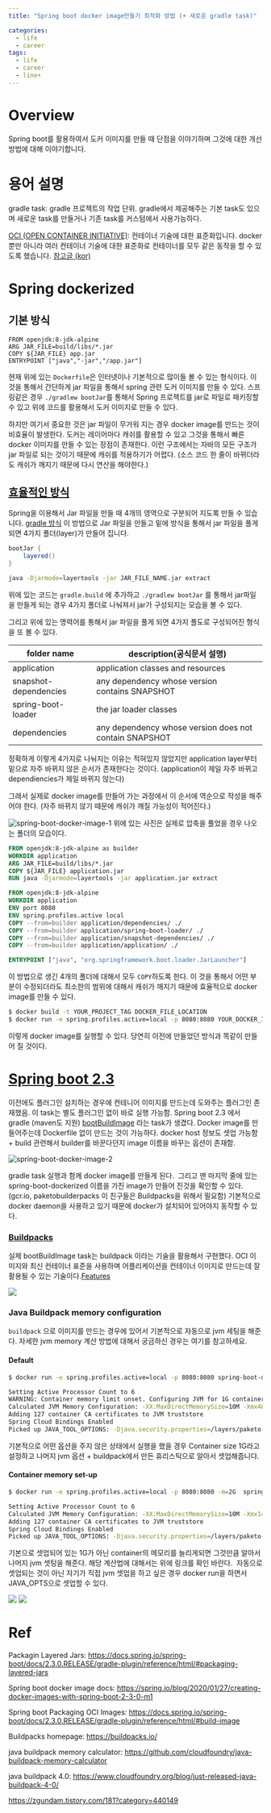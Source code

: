 ```yaml
---
title: "Spring boot docker image만들기 최적화 방법 (+ 새로운 gradle task)"

categories:
  - life
  - career
tags:
  - life
  - career
  - line+
---
```


# Overview 
Spring boot를 활용하여서 도커 이미지를 만들 때 단점을 이야기하며 그것에 대한 개선 방법에 대해 이야기합니다.

# 용어 설명
gradle task: gradle 프로젝트의 작업 단위. gradle에서 제공해주는 기본 task도 있으며 새로운 task를 만들거나 기존 task를 커스텀에서 사용가능하다. 

[OCI (OPEN CONTAINER INITIATIVE)](https://opencontainers.org/): 컨테이너 기술에 대한 표준화입니다. docker 뿐만 아니라 여러 컨테이너 기술에 대한 표준화로 컨테이너를 모두 같은 동작을 할 수 있도록 했습니다. [참고글 (kor)](http://www.opennaru.com/kubernetes/open-container-initiative/)


# Spring dockerized

## 기본 방식
```docker
FROM openjdk:8-jdk-alpine
ARG JAR_FILE=build/libs/*.jar
COPY ${JAR_FILE} app.jar
ENTRYPOINT ["java","-jar","/app.jar"]
```
현재 위에 있는 `Dockerfile`은 인터넷이나 기본적으로 많이들 볼 수 있는 형식이다.
이것을 통해서 간단하게 jar 파일을 통해서 spring 관련 도커 이미지를 만들 수 있다.
스프링같은 경우 `./gradlew bootJar`를 통해서 Spring 프로젝트를 jar로 파일로 패키징할 수 있고 위에 코드를 활용해서 도커 이미지로 만들 수 있다.

하지만 여기서 중요한 것은 jar 파일이 무거워 지는 경우 docker image를 만드는 것이 비효율이 발생한다.
도커는 레이어마다 캐쉬를 활용할 수 있고 그것을 통해서 빠른 docker 이미지를 만들 수 있는 장점이 존재한다.
이런 구조에서는 자바의 모든 구조가 jar 파일로 되는 것이기 때문에 캐쉬를 적용하기가 어렵다. (소스 코드 한 줄이 바뀌더라도 캐쉬가 깨지기 때문에 다시 연산을 해야한다.)

## [효율적인 방식](https://spring.io/blog/2020/01/27/creating-docker-images-with-spring-boot-2-3-0-m1)
Spring을 이용해서 Jar 파일을 만들 때 4개의 영역으로 구분되어 지도록 만들 수 있습니다. [gradle 방식](https://docs.spring.io/spring-boot/docs/2.3.0.RELEASE/gradle-plugin/reference/html/#packaging-layered-jars)
이 방법으로 Jar 파일을 만들고 밑에 방식을 통해서 jar 파일을 풀게 되면 4가지 폴더(layer)가 만들어 집니다.

```groovy
bootJar {
    layered()
}
```
```bash
java -Djarmode=layertools -jar JAR_FILE_NAME.jar extract 
```
위에 있는 코드는 `gradle.build` 에 추가하고 `./gradlew bootJar` 를 통해서 jar파일을 만들게 되는 경우 4가지 폴더로 나눠져서 jar가 구성되지는 모습을 볼 수 있다.

그리고 위에 있는 명력어를 통해서 jar 파일을 풀게 되면 4가지 폴도로 구성되어진 형식을 또 볼 수 있다.

|folder name|description(공식문서 설명)|
|---|---|
|application|application classes and resources|
|snapshot-dependencies|any dependency whose version contains SNAPSHOT|
|spring-boot-loader|the jar loader classes|
|dependencies|any dependency whose version does not contain SNAPSHOT|

정확하게 이렇게 4가지로 나눠지는 이유는 적혀있지 않았지만 application layer부터 밑으로 자주 바뀌지 않은 순서가 존재한다는 것이다. (application이 제일 자주 바뀌고 dependiencies가 제일 바뀌지 않는다)

그래서 실제로 docker image를 만들어 가는 과정에서 이 순서에 역순으로 작성을 해주어야 한다. (자주 바뀌지 않기 때문에 캐쉬가 깨질 가능성이 적어진다.)

![spring-boot-docker-image-1](../../assets/images/spring-boot-jar-layerable-folder.png)
위에 있는 사진은 실제로 압축을 풀었을 경우 나오는 폴더의 모습이다.

```Dockerfile
FROM openjdk:8-jdk-alpine as builder
WORKDIR application
ARG JAR_FILE=build/libs/*.jar
COPY ${JAR_FILE} application.jar
RUN java -Djarmode=layertools -jar application.jar extract 

FROM openjdk:8-jdk-alpine
WORKDIR application
ENV port 8080
ENV spring.profiles.active local
COPY --from=builder application/dependencies/ ./
COPY --from=builder application/spring-boot-loader/ ./
COPY --from=builder application/snapshot-dependencies/ ./
COPY --from=builder application/application/ ./

ENTRYPOINT ["java", "org.springframework.boot.loader.JarLauncher"]
```
이 방법으로 생긴 4개의 폴더에 대해서 모두 `COPY`하도록 한다.
이 것을 통해서 어떤 부분이 수정되더라도 최소한의 범위에 대해서 캐쉬가 깨지기 때문에 효율적으로 docker image를 만들 수 있다.


```bash
$ docker build -t YOUR_PROJECT_TAG DOCKER_FILE_LOCATION
$ docker run -e spring.profiles.active=local -p 8080:8080 YOUR_DOCKER_IMAGE
```
이렇게 docker image를 실행할 수 있다. 당연히 이전에 만들었던 방식과 똑같이 만들어 질 것이다. 

# [Spring boot 2.3](https://docs.spring.io/spring-boot/docs/2.3.0.RELEASE/gradle-plugin/reference/html/#build-image)

이전에도 플러그인 설치하는 경우에 컨테니어 이미지를 만드는데 도와주는 플러그인 존재했음. 이 task는 별도 플러그인 없이 바로 실행 가능함.
Spring boot 2.3 에서 gradle (maven도 지원) [bootBuildImage](https://docs.spring.io/spring-boot/docs/2.3.0.RELEASE/gradle-plugin/api/org/springframework/boot/gradle/tasks/bundling/BootBuildImage.html) 라는 task가 생겼다.
Docker image를 만들어주는데 Dockerfile 없이 만드는 것이 가능하다.
docker host 정보도 셋업 가능함 + build 관련해서 builder를 바꾼다던지 image 이름을 바꾸는 옵션이 존재함.

![spring-boot-docker-image-2](../../assets/images/spring-boot-dockerized:docker-images.png)

gradle task 실행과 함께 docker image를 만들게 된다. 
그리고 맨 마지막 줄에 있는 spring-boot-dockerized 이름을 가진 image가 만들어 진것을 확인할 수 있다. (gcr.io, paketobuilderpacks 이 친구들은 Buildpacks을 위해서 필요함)
기본적으로 docker daemon을 사용하고 있기 때문에 docker가 설치되어 있어야지 동작할 수 있다.

### [Buildpacks](https://buildpacks.io/)
실제 bootBuildImage task는 buildpack 이라는 기술을 활용해서 구현했다.
OCI 이미지와 최신 컨테이너 표준을 사용하며 어플리케이션을 컨테이너 이미지로 만드는데 잘 활용될 수 있는 기술이다.[Features](https://buildpacks.io/features/)

![](../../assets/images/spring-boot-dockerized:comaprison.png)


### Java Buildpack memory configuration
`buildpack` 으로 이미지를 만드는 경우에 있어서 기본적으로 자동으로 jvm 세팅을 해준다.
자세한 jvm memory 계산 방법에 대해서 궁금하신 경우는 여기를 참고하세요. 

#### Default
```bash
$ docker run -e spring.profiles.active=local -p 8080:8080 spring-boot-dockerized:0.0.1-SNAPSHOP

Setting Active Processor Count to 6
WARNING: Container memory limit unset. Configuring JVM for 1G container.
Calculated JVM Memory Configuration: -XX:MaxDirectMemorySize=10M -Xmx400163K -XX:MaxMetaspaceSize=136412K -XX:ReservedCodeCacheSize=240M -Xss1M (Total Memory: 1G, Thread Count: 250, Loaded Class Count: 21670, Headroom: 0%)
Adding 127 container CA certificates to JVM truststore
Spring Cloud Bindings Enabled
Picked up JAVA_TOOL_OPTIONS: -Djava.security.properties=/layers/paketo-buildpacks_bellsoft-liberica/java-security-properties/java-security.properties -agentpath:/layers/paketo-buildpacks_bellsoft-liberica/jvmkill/jvmkill-1.16.0-RELEASE.so=printHeapHistogram=1 -XX:ActiveProcessorCount=6 -XX:MaxDirectMemorySize=10M -Xmx400163K -XX:MaxMetaspaceSize=136412K -XX:ReservedCodeCacheSize=240M -Xss1M -Dorg.springframework.cloud.bindings.boot.enable=true
```
기본적으로 어떤 옵션을 주지 않은 상태에서 실행을 했을 경우 Container size 1G라고 설정하고 나머지 jvm 옵션 + buildpack에서 만든 휴리스틱으로 알아서 셋업해줍니다.

#### Container memory set-up
```bash
$ docker run -e spring.profiles.active=local -p 8080:8080 -m=2G  spring-boot-dockerized:0.0.1-SNAPSHOP

Setting Active Processor Count to 6
Calculated JVM Memory Configuration: -XX:MaxDirectMemorySize=10M -Xmx1448739K -XX:MaxMetaspaceSize=136412K -XX:ReservedCodeCacheSize=240M -Xss1M (Total Memory: 2G, Thread Count: 250, Loaded Class Count: 21670, Headroom: 0%)
Adding 127 container CA certificates to JVM truststore
Spring Cloud Bindings Enabled
Picked up JAVA_TOOL_OPTIONS: -Djava.security.properties=/layers/paketo-buildpacks_bellsoft-liberica/java-security-properties/java-security.properties -agentpath:/layers/paketo-buildpacks_bellsoft-liberica/jvmkill/jvmkill-1.16.0-RELEASE.so=printHeapHistogram=1 -XX:ActiveProcessorCount=6 -XX:MaxDirectMemorySize=10M -Xmx1448739K -XX:MaxMetaspaceSize=136412K -XX:ReservedCodeCacheSize=240M -Xss1M -Dorg.springframework.cloud.bindings.boot.enable=true
```
기본으로 셋업되어 있는 1G가 아닌 container의 메모리를 늘리게되면 그것만큼 알아서 나머지 jvm 셋팅을 해준다. 해당 계산법에 대해서는 위에 링크를 확인 바란다. 
자동으로 셋업되는 것이 아닌 자기가 직접 jvm 셋업을 하고 싶은 경우 docker run을 하면서 JAVA_OPTS으로 셋업할 수 있다. 

![](../../assets/images/spring-boot-dockerized:exetution-capture.png)
![](../../assets/images/spring-boot-dockerized:exetution-capture-2g.png)

# Ref
Packagin Layered Jars: https://docs.spring.io/spring-boot/docs/2.3.0.RELEASE/gradle-plugin/reference/html/#packaging-layered-jars

Spring boot docker image docs: https://spring.io/blog/2020/01/27/creating-docker-images-with-spring-boot-2-3-0-m1

Spring boot Packaging OCI Images: https://docs.spring.io/spring-boot/docs/2.3.0.RELEASE/gradle-plugin/reference/html/#build-image

Buildpacks homepage: https://buildpacks.io/

java buildpack memory calculator: https://github.com/cloudfoundry/java-buildpack-memory-calculator

java buildpack 4.0: https://www.cloudfoundry.org/blog/just-released-java-buildpack-4-0/


https://zgundam.tistory.com/181?category=440149